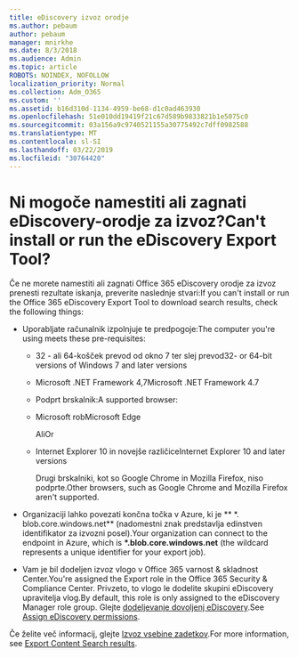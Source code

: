```yaml
---
title: eDiscovery izvoz orodje
ms.author: pebaum
author: pebaum
manager: mnirkhe
ms.date: 8/3/2018
ms.audience: Admin
ms.topic: article
ROBOTS: NOINDEX, NOFOLLOW
localization_priority: Normal
ms.collection: Adm_O365
ms.custom: ''
ms.assetid: b16d310d-1134-4959-be68-d1c0ad463930
ms.openlocfilehash: 51e010dd19419f21c67d589b9833821b1e5075c0
ms.sourcegitcommit: 03a156a9c9740521155a30775492c7dff0982588
ms.translationtype: MT
ms.contentlocale: sl-SI
ms.lasthandoff: 03/22/2019
ms.locfileid: "30764420"
---
```

# <a name="cant-install-or-run-the-ediscovery-export-tool"></a><span data-ttu-id="9e943-102">Ni mogoče namestiti ali zagnati eDiscovery-orodje za izvoz?</span><span class="sxs-lookup"><span data-stu-id="9e943-102">Can't install or run the eDiscovery Export Tool?</span></span>

<span data-ttu-id="9e943-103">Če ne morete namestiti ali zagnati Office 365 eDiscovery orodje za izvoz prenesti rezultate iskanja, preverite naslednje stvari:</span><span class="sxs-lookup"><span data-stu-id="9e943-103">If you can't install or run the Office 365 eDiscovery Export Tool to download search results, check the following things:</span></span>
  
- <span data-ttu-id="9e943-104">Uporabljate računalnik izpolnjuje te predpogoje:</span><span class="sxs-lookup"><span data-stu-id="9e943-104">The computer you're using meets these pre-requisites:</span></span>
    
  - <span data-ttu-id="9e943-105">32 - ali 64-košček prevod od okno 7 ter slej prevod</span><span class="sxs-lookup"><span data-stu-id="9e943-105">32- or 64-bit versions of Windows 7 and later versions</span></span>
    
  - <span data-ttu-id="9e943-106">Microsoft .NET Framework 4,7</span><span class="sxs-lookup"><span data-stu-id="9e943-106">Microsoft .NET Framework 4.7</span></span>
    
  - <span data-ttu-id="9e943-107">Podprt brskalnik:</span><span class="sxs-lookup"><span data-stu-id="9e943-107">A supported browser:</span></span>
    
  - <span data-ttu-id="9e943-108">Microsoft rob</span><span class="sxs-lookup"><span data-stu-id="9e943-108">Microsoft Edge</span></span>
    
    <span data-ttu-id="9e943-109">Ali</span><span class="sxs-lookup"><span data-stu-id="9e943-109">Or</span></span>
    
  - <span data-ttu-id="9e943-110">Internet Explorer 10 in novejše različice</span><span class="sxs-lookup"><span data-stu-id="9e943-110">Internet Explorer 10 and later versions</span></span>
    
    <span data-ttu-id="9e943-111">Drugi brskalniki, kot so Google Chrome in Mozilla Firefox, niso podprte.</span><span class="sxs-lookup"><span data-stu-id="9e943-111">Other browsers, such as Google Chrome and Mozilla Firefox aren't supported.</span></span>
    
- <span data-ttu-id="9e943-112">Organizaciji lahko povezati končna točka v Azure, ki je \*\* \*. blob.core.windows.net\*\* (nadomestni znak predstavlja edinstven identifikator za izvozni posel).</span><span class="sxs-lookup"><span data-stu-id="9e943-112">Your organization can connect to the endpoint in Azure, which is **\*.blob.core.windows.net** (the wildcard represents a unique identifier for your export job).</span></span> 
    
- <span data-ttu-id="9e943-113">Vam je bil dodeljen izvoz vlogo v Office 365 varnost &amp; skladnost Center.</span><span class="sxs-lookup"><span data-stu-id="9e943-113">You're assigned the Export role in the Office 365 Security &amp; Compliance Center.</span></span> <span data-ttu-id="9e943-114">Privzeto, to vlogo le dodelite skupini eDiscovery upravitelja vlog.</span><span class="sxs-lookup"><span data-stu-id="9e943-114">By default, this role is only assigned to the eDiscovery Manager role group.</span></span> <span data-ttu-id="9e943-115">Glejte [dodeljevanje dovoljenj eDiscovery](https://support.office.com/article/assign-ediscovery-permissions-in-the-office-365-security-compliance-center-5b9a067b-9d2e-4aa5-bb33-99d8c0d0b5d7#moreinfo).</span><span class="sxs-lookup"><span data-stu-id="9e943-115">See [Assign eDiscovery permissions](https://support.office.com/article/assign-ediscovery-permissions-in-the-office-365-security-compliance-center-5b9a067b-9d2e-4aa5-bb33-99d8c0d0b5d7#moreinfo).</span></span>
    
<span data-ttu-id="9e943-116">Če želite več informacij, glejte [Izvoz vsebine zadetkov](https://support.office.com/article/Export-Content-Search-results-from-the-Office-365-Security-Compliance-Center-ed48d448-3714-4c42-85f5-10f75f6a4278).</span><span class="sxs-lookup"><span data-stu-id="9e943-116">For more information, see [Export Content Search results](https://support.office.com/article/Export-Content-Search-results-from-the-Office-365-Security-Compliance-Center-ed48d448-3714-4c42-85f5-10f75f6a4278).</span></span>
  

